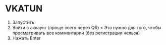 # VKATUN
1. Запустить
2. Войти в аккаунт (проще всего через QR) < Это нужно для того, чтобы просматривать все комментарии (без регистрации нельзя)
3. Нажать Enter

